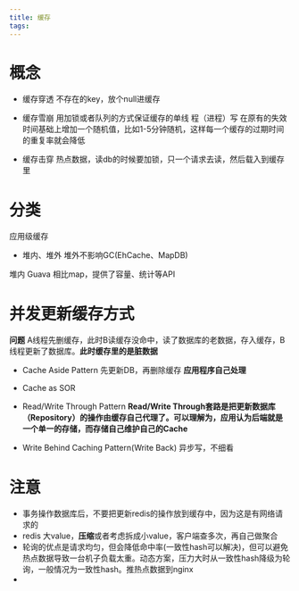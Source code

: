 ```yaml
---
title: 缓存
tags:
---
```


# 概念
* 缓存穿透
不存在的key，放个null进缓存

* 缓存雪崩
用加锁或者队列的方式保证缓存的单线 程（进程）写
在原有的失效时间基础上增加一个随机值，比如1-5分钟随机，这样每一个缓存的过期时间的重复率就会降低

* 缓存击穿
热点数据，读db的时候要加锁，只一个请求去读，然后载入到缓存里


# 分类
应用级缓存
* 堆内、堆外 堆外不影响GC(EhCache、MapDB)

堆内
Guava 相比map，提供了容量、统计等API


# 并发更新缓存方式

**问题** A线程先删缓存，此时B读缓存没命中，读了数据库的老数据，存入缓存，B线程更新了数据库。**此时缓存里的是脏数据**

* Cache Aside Pattern
先更新DB，再删除缓存
**应用程序自己处理**

* Cache as SOR
 * Read/Write Through Pattern
     **Read/Write Through套路是把更新数据库（Repository）的操作由缓存自己代理了。可以理解为，应用认为后端就是一个单一的存储，而存储自己维护自己的Cache**
 * Write Behind Caching Pattern(Write Back)
   异步写，不细看

# 注意
* 事务操作数据库后，不要把更新redis的操作放到缓存中，因为这是有网络请求的
* redis 大value，**压缩**或者考虑拆成小value，客户端查多次，再自己做聚合
* 轮询的优点是请求均匀，但会降低命中率(一致性hash可以解决)，但可以避免热点数据导致一台机子负载太重。动态方案，压力大时从一致性hash降级为轮询，一般情况为一致性hash。推热点数据到nginx
* 

